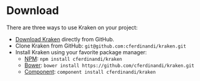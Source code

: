 # Download

There are three ways to use Kraken on your project:

* [Download Kraken](https://github.com/cferdinandi/kraken/archive/master.zip) directly from GitHub.
* Clone Kraken from GitHub: `git@github.com:cferdinandi/kraken.git`
* Install Kraken using your favorite package manager:
	* [NPM](https://www.npmjs.org/): `npm install cferdinandi/kraken`
	* [Bower](http://bower.io/): `bower install https://github.com/cferdinandi/kraken.git`
	* [Component](http://component.io/): `component install cferdinandi/kraken`